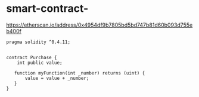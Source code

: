 # smart-contract-
https://etherscan.io/address/0x4954df9b7805bd5bd747b81d60b093d755eb400f

```
pragma solidity ^0.4.11;


contract Purchase {
    int public value;

   function myFunction(int _number) returns (uint) {
       value = value + _number;
   }
}
```


